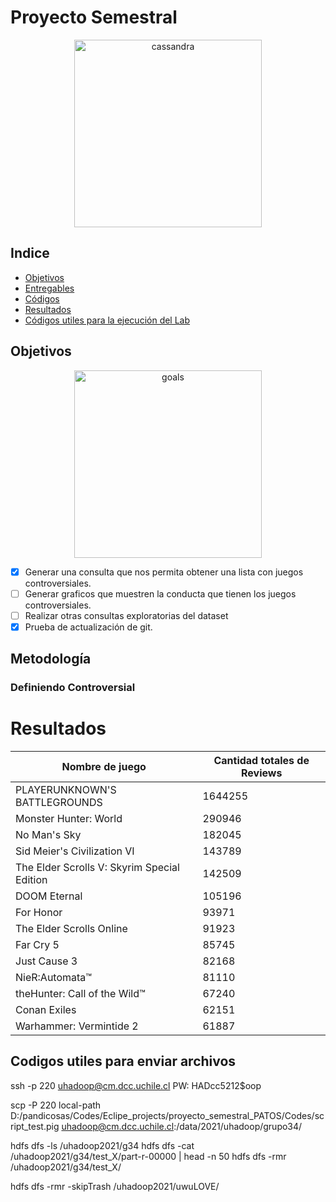 # Proyecto Semestral

<p align="center">
<img src="https://steamuserimages-a.akamaihd.net/ugc/31859108324626554/B406C9A1DA13840BF539A901DCABD443F1F5219E/" alt="cassandra" height="300">
</p>

## Indice

- [Objetivos](https://github.com/Mezosky/proyecto_semestral_PATOS#Objetivos)
- [Entregables](https://github.com/Mezosky/proyecto_semestral_PATOS#entregables)
- [Códigos](https://github.com/Mezosky/proyecto_semestral_PATOS#Codigos)
- [Resultados](https://github.com/Mezosky/proyecto_semestral_PATOS#Resultados)
- [Códigos utiles para la ejecución del Lab](https://github.com/Mezosky/proyecto_semestral_PATOS#Códigos-útiles-para-la-ejecución-del-cluster-y-otros)


## Objetivos
<p align="center">
<img src="https://media1.tenor.com/images/dd0a30cba014e29bdac0c59c7a0cef45/tenor.gif?itemid=5684151" alt="goals" height="300">
</p>

- [X] Generar una consulta que nos permita obtener una lista con juegos controversiales.
- [ ] Generar graficos que muestren la conducta que tienen los juegos controversiales.
- [ ] Realizar otras consultas exploratorias del dataset
- [X] Prueba de actualización de git.

## Metodología

### Definiendo Controversial

# Resultados

| Nombre de juego                             | Cantidad totales de Reviews |
|---------------------------------------------|-----------------------------|
|        PLAYERUNKNOWN'S BATTLEGROUNDS        |           1644255           |
|            Monster Hunter: World            |            290946           |
|                 No Man's Sky                |            182045           |
|         Sid Meier's Civilization VI         |            143789           |
| The Elder Scrolls V: Skyrim Special Edition |            142509           |
|                 DOOM Eternal                |            105196           |
|                  For Honor                  |            93971            |
|           The Elder Scrolls Online          |            91923            |
|                  Far Cry 5                  |            85745            |
|                 Just Cause 3                |            82168            |
|                NieR:Automata™               |            81110            |
|         theHunter: Call of the Wild™        |            67240            |
|                 Conan Exiles                |            62151            |
|           Warhammer: Vermintide 2           |            61887            |

## Codigos utiles para enviar archivos

ssh -p 220 uhadoop@cm.dcc.uchile.cl
PW: HADcc5212$oop

scp -P 220 local-path D:/pandicosas/Codes/Eclipe_projects/proyecto_semestral_PATOS/Codes/script_test.pig uhadoop@cm.dcc.uchile.cl:/data/2021/uhadoop/grupo34/

hdfs dfs -ls /uhadoop2021/g34
hdfs dfs -cat /uhadoop2021/g34/test_X/part-r-00000 | head -n 50
hdfs dfs -rmr /uhadoop2021/g34/test_X/

hdfs dfs -rmr -skipTrash /uhadoop2021/uwuLOVE/

